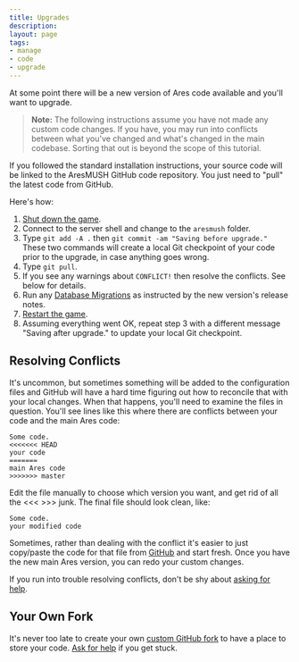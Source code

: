 ```yaml
---
title: Upgrades
description:
layout: page
tags: 
- manage
- code
- upgrade
---
```


At some point there will be a new version of Ares code available and you'll want to upgrade.

> <i class="fa fa-exclamation-triangle"></i> **Note:** The following instructions assume you have not made any custom code changes.  If you have, you may run into conflicts between what you've changed and what's changed in the main codebase.  Sorting that out is beyond the scope of this tutorial.

If you followed the standard installation instructions, your source code will be linked to the AresMUSH GitHub code repository.  You just need to "pull" the latest code from GitHub.

Here's how:

1. [Shut down the game](/tutorials/manage/shutdown).
2. Connect to the server shell and change to the `aresmush` folder.
3. Type `git add -A .` then `git commit -am "Saving before upgrade."`  These two commands will create a local Git checkpoint of your code prior to the upgrade, in case anything goes wrong.
5. Type `git pull`.  
6. If you see any warnings about `CONFLICT!` then resolve the conflicts.  See below for details.
7. Run any [Database Migrations](/tutorials/code/db-migration) as instructed by the new version's release notes.
8. [Restart the game](/tutorials/manage/start).
9. Assuming everything went OK, repeat step 3 with a different message "Saving after upgrade." to update your local Git checkpoint.

## Resolving Conflicts

It's uncommon, but sometimes something will be added to the configuration files and GitHub will have a hard time figuring out how to reconcile that with your local changes.   When that happens, you'll need to examine the files in question.  You'll see lines like this where there are conflicts between your code and the main Ares code:

    Some code.
    <<<<<<< HEAD
    your code
    =======
    main Ares code
    >>>>>>> master

Edit the file manually to choose which version you want, and get rid of all the <<< >>> junk.  The final file should look clean, like:

    Some code.
    your modified code

Sometimes, rather than dealing with the conflict it's easier to just copy/paste the code for that file from [GitHub](http://github.com/aresmush/aresmush) and start fresh.  Once you have the new main Ares version, you can redo your custom changes.

If you run into trouble resolving conflicts, don't be shy about [asking for help](/feedback).

## Your Own Fork

It's never too late to create your own [custom GitHub fork](/tutorials/code/git) to have a place to store your code.  [Ask for help](/feedback) if you get stuck.